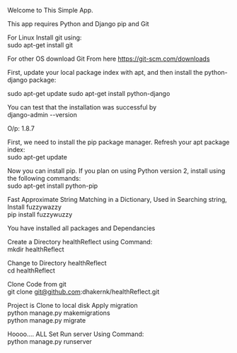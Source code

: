 Welcome to This Simple App.

This app requires Python and Django pip and  Git

For Linux Install git using: <br/>
sudo apt-get install git

For other OS download Git From here https://git-scm.com/downloads


First, update your local package index with apt, and then install the python-django package:

sudo apt-get update
sudo apt-get install python-django

You can test that the installation was successful by<br/>
django-admin --version

O/p: 1.8.7

First, we need to install the pip package manager. Refresh your apt package index:<br/>
sudo apt-get update

Now you can install pip. If you plan on using Python version 2, install using the following commands:<br/>
sudo apt-get install python-pip

Fast Approximate String Matching in a Dictionary, Used in Searching string, Install fuzzywazzy<br/>
pip install fuzzywuzzy


You have installed all packages and Dependancies 

Create a Directory healthReflect using Command:<br/>
mkdir healthReflect

Change to Directory healthReflect<br/>
cd healthReflect

Clone Code from git <br/>
git clone git@github.com:dhakernk/healthReflect.git

Project is Clone to local disk Apply migration <br/>
python manage.py makemigrations <br/>
python manage.py migrate <br/>

Hoooo.... ALL Set Run server Using Command:<br/>
python manage.py runserver 
